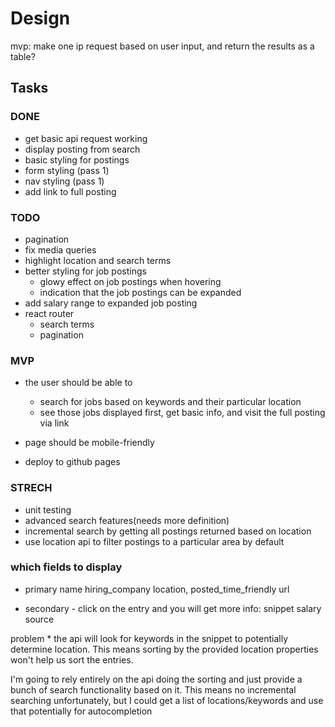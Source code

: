 # Design
mvp: make one ip request based on user input, and return the results as a table?

## Tasks
### DONE
* get basic api request working
* display posting from search
* basic styling for postings
* form styling (pass 1)
* nav styling (pass 1)
* add link to full posting

### TODO
* pagination
* fix media queries
* highlight location and search terms
* better styling for job postings
  * glowy effect on job postings when hovering
  * indication that the job postings can be expanded
* add salary range to expanded job posting
* react router
  * search terms
  * pagination

### MVP

* the user should be able to
  * search for jobs based on keywords and their particular location
  * see those jobs displayed first, get basic info, and visit the full posting via link

* page should be mobile-friendly

* deploy to github pages



### STRECH
* unit testing
* advanced search features(needs more definition)
* incremental search by getting all postings returned based on location
* use location api to filter postings to a particular area by default


### which fields to display

- primary
  name
  hiring_company
  location,
  posted_time_friendly
  url

- secondary - click on the entry and you will get more info:
  snippet
  salary
  source

problem * the api will look for keywords in the snippet to potentially determine location. This means sorting by the provided location properties won't help us sort the entries.

I'm going to rely entirely on the api doing the sorting and just provide a bunch of search functionality based on it. This means no incremental searching unfortunately, but I could get a list of locations/keywords and use that potentially for autocompletion




